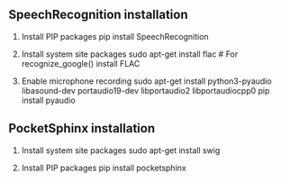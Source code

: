 SpeechRecognition installation
-------------------------------------------------------------

1. Install PIP packages
pip install SpeechRecognition

2. Install system site packages
sudo apt-get install flac                   # For recognize_google() install FLAC

3. Enable microphone recording
sudo apt-get install python3-pyaudio libasound-dev portaudio19-dev libportaudio2 libportaudiocpp0
pip install pyaudio

PocketSphinx installation
-------------------------------------------------------------

1. Install system site packages
sudo apt-get install swig

2. Install PIP packages
pip install pocketsphinx